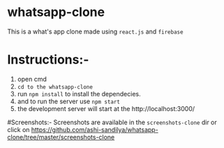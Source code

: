 # whatsapp-clone
This is a what's app clone made using `react.js` and `firebase`

# Instructions:-
1) open cmd 
2) `cd to the whatsapp-clone`
3) run `npm install` to install the dependecies.
4) and to run the server use `npm start`
5) the development server will start at the http://localhost:3000/


#Screenshots:-
Screenshots are available in the `screenshots-clone` dir
or click on https://github.com/ashi-sandilya/whatsapp-clone/tree/master/screenshots-clone
